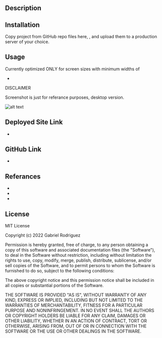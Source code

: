 #  

## Description 


## Installation

Copy project from GitHub repo files here, , and upload them to a production server of your choice.

## Usage


Currently optimized ONLY for screen sizes with minimum widths of 
    
- 

DISCLAIMER

Screenshot is just for referance purposes, desktop version.

![alt text]()

## Deployed Site Link

- 

## GitHub Link

- 

## Referances

- 
- 
- 

## License

MIT License

Copyright (c) 2022 Gabriel Rodriguez

Permission is hereby granted, free of charge, to any person obtaining a copy
of this software and associated documentation files (the "Software"), to deal
in the Software without restriction, including without limitation the rights
to use, copy, modify, merge, publish, distribute, sublicense, and/or sell
copies of the Software, and to permit persons to whom the Software is
furnished to do so, subject to the following conditions:

The above copyright notice and this permission notice shall be included in all
copies or substantial portions of the Software.

THE SOFTWARE IS PROVIDED "AS IS", WITHOUT WARRANTY OF ANY KIND, EXPRESS OR
IMPLIED, INCLUDING BUT NOT LIMITED TO THE WARRANTIES OF MERCHANTABILITY,
FITNESS FOR A PARTICULAR PURPOSE AND NONINFRINGEMENT. IN NO EVENT SHALL THE
AUTHORS OR COPYRIGHT HOLDERS BE LIABLE FOR ANY CLAIM, DAMAGES OR OTHER
LIABILITY, WHETHER IN AN ACTION OF CONTRACT, TORT OR OTHERWISE, ARISING FROM,
OUT OF OR IN CONNECTION WITH THE SOFTWARE OR THE USE OR OTHER DEALINGS IN THE
SOFTWARE.


    